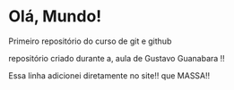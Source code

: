 # Olá, Mundo!

Primeiro repositório do curso de git e github

repositório criado durante a, aula de Gustavo Guanabara !!

Essa linha adicionei diretamente no site!! que MASSA!!

